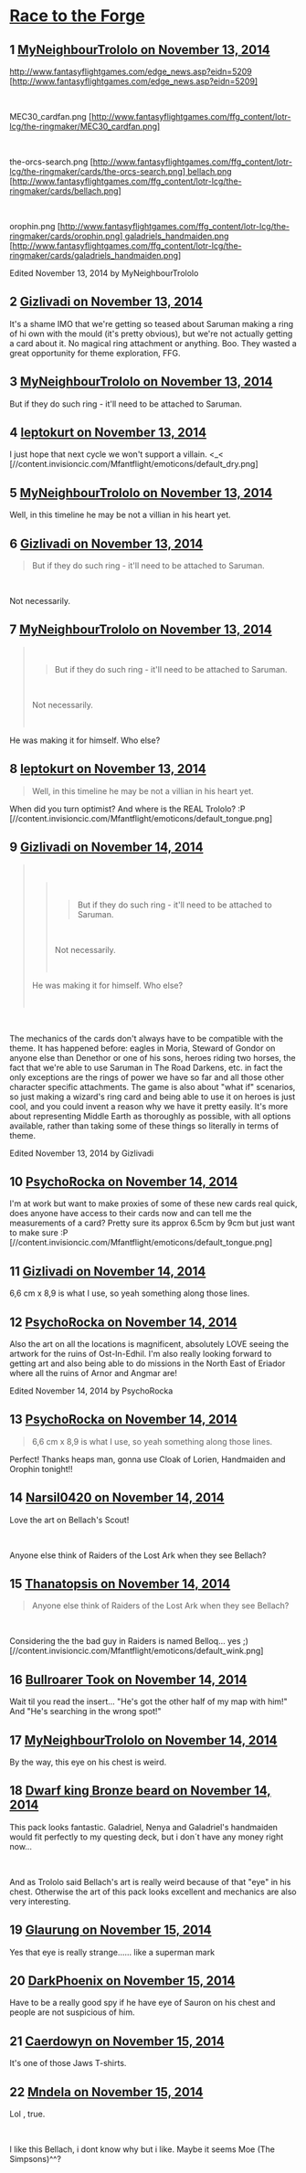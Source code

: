 # [Race to the Forge](https://community.fantasyflightgames.com/topic/127059-race-to-the-forge/)

## 1 [MyNeighbourTrololo on November 13, 2014](https://community.fantasyflightgames.com/topic/127059-race-to-the-forge/?do=findComment&comment=1333553)

http://www.fantasyflightgames.com/edge_news.asp?eidn=5209 [http://www.fantasyflightgames.com/edge_news.asp?eidn=5209]

 

MEC30_cardfan.png [http://www.fantasyflightgames.com/ffg_content/lotr-lcg/the-ringmaker/MEC30_cardfan.png]

 

the-orcs-search.png [http://www.fantasyflightgames.com/ffg_content/lotr-lcg/the-ringmaker/cards/the-orcs-search.png] bellach.png [http://www.fantasyflightgames.com/ffg_content/lotr-lcg/the-ringmaker/cards/bellach.png]

 

orophin.png [http://www.fantasyflightgames.com/ffg_content/lotr-lcg/the-ringmaker/cards/orophin.png] galadriels_handmaiden.png [http://www.fantasyflightgames.com/ffg_content/lotr-lcg/the-ringmaker/cards/galadriels_handmaiden.png]

Edited November 13, 2014 by MyNeighbourTrololo

## 2 [Gizlivadi on November 13, 2014](https://community.fantasyflightgames.com/topic/127059-race-to-the-forge/?do=findComment&comment=1333559)

It's a shame IMO that we're getting so teased about Saruman making a ring of hi own with the mould (it's pretty obvious), but we're not actually getting a card about it. No magical ring attachment or anything. Boo. They wasted a great opportunity for theme exploration, FFG.

## 3 [MyNeighbourTrololo on November 13, 2014](https://community.fantasyflightgames.com/topic/127059-race-to-the-forge/?do=findComment&comment=1333562)

But if they do such ring - it'll need to be attached to Saruman.

## 4 [leptokurt on November 13, 2014](https://community.fantasyflightgames.com/topic/127059-race-to-the-forge/?do=findComment&comment=1333563)

I just hope that next cycle we won't support a villain. <_< [//content.invisioncic.com/Mfantflight/emoticons/default_dry.png]

## 5 [MyNeighbourTrololo on November 13, 2014](https://community.fantasyflightgames.com/topic/127059-race-to-the-forge/?do=findComment&comment=1333585)

Well, in this timeline he may be not a villian in his heart yet.

## 6 [Gizlivadi on November 13, 2014](https://community.fantasyflightgames.com/topic/127059-race-to-the-forge/?do=findComment&comment=1333589)

> But if they do such ring - it'll need to be attached to Saruman.

 

Not necessarily.

## 7 [MyNeighbourTrololo on November 13, 2014](https://community.fantasyflightgames.com/topic/127059-race-to-the-forge/?do=findComment&comment=1333596)

>  
> 
> > But if they do such ring - it'll need to be attached to Saruman.
> 
>  
> 
> Not necessarily.
> 
>  

He was making it for himself. Who else?

## 8 [leptokurt on November 13, 2014](https://community.fantasyflightgames.com/topic/127059-race-to-the-forge/?do=findComment&comment=1333651)

> Well, in this timeline he may be not a villian in his heart yet.

When did you turn optimist? And where is the REAL Trololo? :P [//content.invisioncic.com/Mfantflight/emoticons/default_tongue.png]

## 9 [Gizlivadi on November 14, 2014](https://community.fantasyflightgames.com/topic/127059-race-to-the-forge/?do=findComment&comment=1333698)

>  
> 
> >  
> > 
> > > But if they do such ring - it'll need to be attached to Saruman.
> > 
> >  
> > 
> > Not necessarily.
> > 
> >  
> 
> He was making it for himself. Who else?
> 
>  

 

The mechanics of the cards don't always have to be compatible with the theme. It has happened before: eagles in Moria, Steward of Gondor on anyone else than Denethor or one of his sons, heroes riding two horses, the fact that we're able to use Saruman in The Road Darkens, etc. in fact the only exceptions are the rings of power we have so far and all those other character specific attachments. The game is also about "what if" scenarios, so just making a wizard's ring card and being able to use it on heroes is just cool, and you could invent a reason why we have it pretty easily. It's more about representing Middle Earth as thoroughly as possible, with all options available, rather than taking some of these things so literally in terms of theme.

Edited November 13, 2014 by Gizlivadi

## 10 [PsychoRocka on November 14, 2014](https://community.fantasyflightgames.com/topic/127059-race-to-the-forge/?do=findComment&comment=1333747)

I'm at work but want to make proxies of some of these new cards real quick, does anyone have access to their cards now and can tell me the measurements of a card? Pretty sure its approx 6.5cm by 9cm but just want to make sure :P [//content.invisioncic.com/Mfantflight/emoticons/default_tongue.png]

## 11 [Gizlivadi on November 14, 2014](https://community.fantasyflightgames.com/topic/127059-race-to-the-forge/?do=findComment&comment=1333760)

6,6 cm x 8,9 is what I use, so yeah something along those lines.

## 12 [PsychoRocka on November 14, 2014](https://community.fantasyflightgames.com/topic/127059-race-to-the-forge/?do=findComment&comment=1333762)

Also the art on all the locations is magnificent, absolutely LOVE seeing the artwork for the ruins of Ost-In-Edhil. I'm also really looking forward to getting art and also being able to do missions in the North East of Eriador where all the ruins of Arnor and Angmar are!

Edited November 14, 2014 by PsychoRocka

## 13 [PsychoRocka on November 14, 2014](https://community.fantasyflightgames.com/topic/127059-race-to-the-forge/?do=findComment&comment=1333764)

> 6,6 cm x 8,9 is what I use, so yeah something along those lines.

Perfect! Thanks heaps man, gonna use Cloak of Lorien, Handmaiden and Orophin tonight!!

## 14 [Narsil0420 on November 14, 2014](https://community.fantasyflightgames.com/topic/127059-race-to-the-forge/?do=findComment&comment=1334378)

Love the art on Bellach's Scout!

 

Anyone else think of Raiders of the Lost Ark when they see Bellach?

## 15 [Thanatopsis on November 14, 2014](https://community.fantasyflightgames.com/topic/127059-race-to-the-forge/?do=findComment&comment=1334394)

> Anyone else think of Raiders of the Lost Ark when they see Bellach?

 

Considering the the bad guy in Raiders is named Belloq... yes ;) [//content.invisioncic.com/Mfantflight/emoticons/default_wink.png]

## 16 [Bullroarer Took on November 14, 2014](https://community.fantasyflightgames.com/topic/127059-race-to-the-forge/?do=findComment&comment=1334414)

Wait til you read the insert... "He's got the other half of my map with him!" And "He's searching in the wrong spot!"

## 17 [MyNeighbourTrololo on November 14, 2014](https://community.fantasyflightgames.com/topic/127059-race-to-the-forge/?do=findComment&comment=1334494)

By the way, this eye on his chest is weird.

## 18 [Dwarf king Bronze beard on November 14, 2014](https://community.fantasyflightgames.com/topic/127059-race-to-the-forge/?do=findComment&comment=1334895)

This pack looks fantastic. Galadriel, Nenya and Galadriel's handmaiden would fit perfectly to my questing deck, but i don´t have any money right now...

 

And as Trololo said Bellach's art is really weird because of that "eye" in his chest. Otherwise the art of this pack looks excellent and mechanics are also very interesting.

## 19 [Glaurung on November 15, 2014](https://community.fantasyflightgames.com/topic/127059-race-to-the-forge/?do=findComment&comment=1335325)

Yes that eye is really strange…… like a superman mark

## 20 [DarkPhoenix on November 15, 2014](https://community.fantasyflightgames.com/topic/127059-race-to-the-forge/?do=findComment&comment=1335397)

Have to be a really good spy if he have eye of Sauron on his chest and people are not suspicious of him.

## 21 [Caerdowyn on November 15, 2014](https://community.fantasyflightgames.com/topic/127059-race-to-the-forge/?do=findComment&comment=1335434)

It's one of those Jaws T-shirts.

## 22 [Mndela on November 15, 2014](https://community.fantasyflightgames.com/topic/127059-race-to-the-forge/?do=findComment&comment=1335559)

Lol , true.

 

I like this Bellach, i dont know why but i like. Maybe it seems Moe (The Simpsons)^^?

